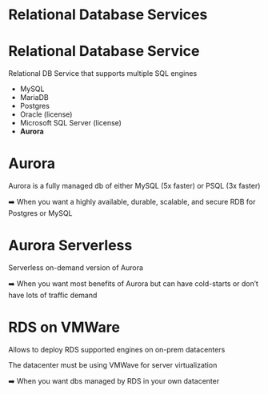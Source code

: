 # Relational Database Services

# Relational Database Service

Relational DB Service that supports multiple SQL engines

- MySQL
- MariaDB
- Postgres
- Oracle (license)
- Microsoft SQL Server (license)
- **Aurora**

# Aurora

Aurora is a fully managed db of either MySQL (5x faster) or PSQL (3x faster)

➡️ When you want a highly available, durable, scalable, and secure RDB for Postgres or MySQL

# Aurora Serverless

Serverless on-demand version of Aurora

➡️ When you want most benefits of Aurora but can have cold-starts or don’t have lots of traffic demand

# RDS on VMWare

Allows to deploy RDS supported engines on on-prem datacenters

The datacenter must be using VMWave for server virtualization

➡️ When you want dbs managed by RDS in your own datacenter